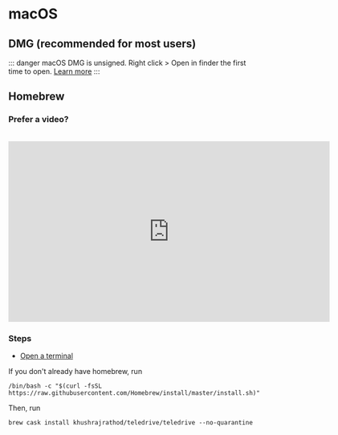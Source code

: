 # macOS
## DMG (recommended for most users)
::: danger
macOS DMG is unsigned. Right click > Open in finder the first time to open. [Learn more](https://github.com/KhushrajRathod/TeleDrive/issues/10#issue-672883960)
:::

## Homebrew
### Prefer a video?
<br>
<iframe width="640" height="360" src="https://www.youtube-nocookie.com/embed/nt-L33EGi1k?rel=0" frameborder="0" allow="accelerometer; autoplay; encrypted-media; gyroscope; picture-in-picture" allowfullscreen></iframe>

### Steps
- [Open a terminal](https://support.apple.com/en-in/guide/terminal/apd5265185d-f365-44cb-8b09-71a064a42125/mac)

If you don't already have homebrew, run
```
/bin/bash -c "$(curl -fsSL https://raw.githubusercontent.com/Homebrew/install/master/install.sh)"
```

Then, run
```
brew cask install khushrajrathod/teledrive/teledrive --no-quarantine
```
